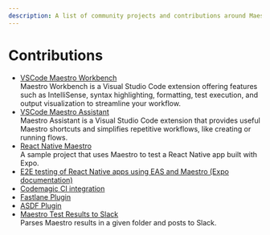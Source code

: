 ```yaml
---
description: A list of community projects and contributions around Maestro.
---
```


# Contributions

* [VSCode Maestro Workbench](https://github.com/Mastersam07/maestro-workbench/)\
  Maestro Workbench is a Visual Studio Code extension offering features such as IntelliSense, syntax highlighting, formatting, test execution, and output visualization to streamline your workflow.
* [VSCode Maestro Assistant](https://github.com/agens-no/vscode-maestro-assistant)\
  Maestro Assistant is a Visual Studio Code extension that provides useful Maestro shortcuts and simplifies repetitive workflows, like creating or running flows.
* [React Native Maestro](https://github.com/kiki-le-singe/react-native-maestro)\
  A sample project that uses Maestro to test a React Native app built with Expo.
* [E2E testing of React Native apps using EAS and Maestro (Expo documentation)](https://docs.expo.dev/build-reference/e2e-tests/)
* [Codemagic CI integration](https://docs.codemagic.io/integrations/maestro-integration/)
* [Fastlane Plugin](https://github.com/inf2381/fastlane-plugin-maestro)
* [ASDF Plugin](https://github.com/dotanuki-labs/asdf-maestro)
* [Maestro Test Results to Slack](https://github.com/brett-james-rocketlab/maestro-test-results-to-slack)\
  Parses Maestro results in a given folder and posts to Slack.
